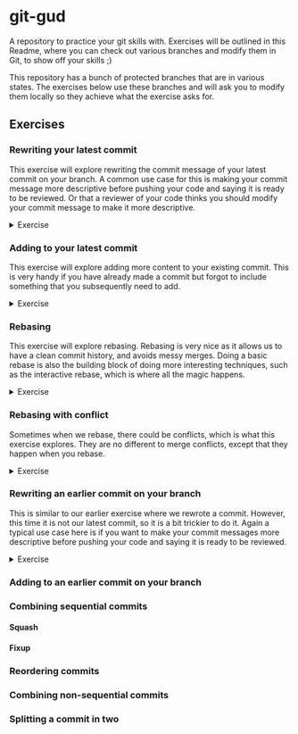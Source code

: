 # git-gud
A repository to practice your git skills with. Exercises will be outlined in this Readme, where you can check out various branches and modify them in Git, to show off your skills ;)

This repository has a bunch of protected branches that are in various states. The exercises below use these branches and will ask you to modify them locally so they achieve what the exercise asks for.

## Exercises

### Rewriting your latest commit

This exercise will explore rewriting the commit message of your latest commit on your branch. A common use case for this is making your commit message more descriptive before pushing your code and saying it is ready to be reviewed. Or that a reviewer of your code thinks you should modify your commit message to make it more descriptive. 

<details>
<summary>Exercise</summary>

##### Setup
Check out the branch `exercise-latest-commit-rewrite`.

Confirm that if you run `git --no-pager log --pretty=format:%s 81795d5..HEAD` you see the following:
```commandline
git --no-pager log --pretty=format:%s 81795d5..HEAD

CHANGE ME
```
This command shows the commit messages between the HEAD of your branch and the commit where `exercise-latest-commit-rewrite` branched off of (if there is a % that can be ignored).

##### Task
Change the message of the latest commit so that it instead displays the following:

```commandline
git --no-pager log --pretty=format:%s 81795d5..HEAD

changed%
```

</details>

### Adding to your latest commit
This exercise will explore adding more content to your existing commit. This is very handy if you have already made a commit but forgot to include something that you subsequently need to add.

<details>
<summary>Exercise</summary>

##### Setup
Check out the branch `exercise-latest-commit-add-file`.

Confirm that if you run `git --no-pager diff -r ffd218f HEAD` you see the following:
```commandline
git --no-pager diff -r ffd218f HEAD

diff --git a/some_file.txt b/some_file.txt
new file mode 100644
index 0000000..c915c72
--- /dev/null
+++ b/some_file.txt
@@ -0,0 +1 @@
+A file to demonstrate adding to commits.
```
This command shows the changes between the HEAD of your branch and the commit where `exercise-latest-commit-add-file` branched off of (The actual changes is what's important here, not the info at the top).

##### Task
Add to the latest commit so that we include another line in the file:

```commandline
git --no-pager diff -r ffd218f HEAD

diff --git a/some_file.txt b/some_file.txt
new file mode 100644
index 0000000..b835cea
--- /dev/null
+++ b/some_file.txt
@@ -0,0 +1,2 @@
+A file to demonstrate adding to commits.
+Changes I've added!
```

</details>

### Rebasing
This exercise will explore rebasing. Rebasing is very nice as it allows us to have a clean commit history, and avoids messy merges. Doing a basic rebase is also the building block of doing more interesting techniques, such as the interactive rebase, which is where all the magic happens.

<details>
<summary>Exercise</summary>

##### Setup

In this exercise we'll be playing with two branches. The first one is `exercise-rebasing-base`. Pretend to see this one as the 'main' branch in your repo. This is typically the branch you want to merge your work into eventually. The other branch we will be using is `exercise-rebasing-rebase-branch`. Pretend this is your 'feature' branch that you've been doing development on.

The key thing to notice here is that work has been happening on our base branch after we branched off with our feature branch. If you do `git log origin/exercise-rebasing-rebase-branch` you can see that there is a commit to 'add sample file 2', however you can't see the 'add sample file 1' commit. This is because we branched off of the base branch before this commit happened (we branched off at b9dd7a0). If you do `git log origin/exercise-rebasing-base` you can see that we've added the 'add sample file 1' commit after where we branched off.

Check out the branch `exercise-rebasing-rebase-branch` and run `git --no-pager log --pretty=format:%s b9dd7a0..HEAD` to confirm you can only see the 'add sample file 2' commit:

```commandline
git --no-pager log --pretty=format:%s b9dd7a0..HEAD

add sample file 2 (should be applied after sample file 1)
```

##### Task
Rebase `exercise-rebasing-rebase-branch` onto `exercise-rebasing-base` so that the 'feature' branch will have its commits on top of the 'base' branch. Output should look like this:

```commandline
git --no-pager log --pretty=format:%s b9dd7a0..HEAD

add sample file 2 (should be applied after sample file 1)
add sample file 1 (should be applied before sample file 2)
```

If you do a simple `git log` you should now see that the base of your feature branch is again on top of the base branch, with your extra commit adding file 2.

</details>

### Rebasing with conflict

Sometimes when we rebase, there could be conflicts, which is what this exercise explores. They are no different to merge conflicts, except that they happen when you rebase.

<details>
<summary>Exercise</summary>

##### Setup

Base branch: `exercise-rebase-conflict-base`
Feature branch: `exercise-rebase-conflict-feature`

Similar to the other rebasing exercise above, in this one we want to rebase a 'feature' branch on top of a 'base' branch. However, this time there will be conflicts... The base branch has 2 commits: 1 that adds a file, and a subsequent 1 that appends a sentence in the file. The feature branch branched off of the base branch after the file was added but before the sentence was appended. The feature branch has 1 commit that prepends a sentence to the same file.

Check out the branch `exercise-rebase-conflict-feature` and run `git --no-pager log --pretty=format:%s 7a8be75..HEAD` to confirm you can only see the 'prepend sentence' commit:

```commandline
git --no-pager log --pretty=format:%s 7a8be75..HEAD

prepend sentence to rebase example file
```

##### Task
Rebase `exercise-rebase-conflict-feature` onto `exercise-rebase-conflict-base` so that the 'feature' branch will have its commits on top of the 'base' branch. As part of this you will need to resolve some conflicts. The commits should look like this:

```commandline
git --no-pager log --pretty=format:%s 7a8be75..HEAD

prepend sentence to rebase example file
append sentence to rebase example file
```

`rebase_example.txt` should look like this:

```text
This sentence is added on the feature branch and should be at the beginning. This is a text file to showcase rebasing with conflicts. This sentence is added on the base branch and should be at the end.
```

If you do a simple `git log` you should now see that the base of your feature branch is again on top of the base branch, with your extra commit adding file 2.

</details>

### Rewriting an earlier commit on your branch

This is similar to our earlier exercise where we rewrote a commit. However, this time it is not our latest commit, so it is a bit trickier to do it. Again a typical use case here is if you want to make your commit messages more descriptive before pushing your code and saying it is ready to be reviewed.

<details>

<summary>Exercise</summary>

##### Setup

This time, we have the branch `exercise-rewrite-early-commit` with two commits on it:

```commandline
git --no-pager log --pretty=format:%s 33dc87..HEAD

the world's most perfect commit message that no one should ruin
CHANGE ME
```

Note that the 'CHANGE ME' commit is _after_ your perfect commit message. I.e. we don't want to ruin our already perfect commit message.

##### Task
Change the 'CHANGE ME' commit message to instead say 'changed'. The other commit message should stay the same.

```commandline
git --no-pager log --pretty=format:%s 33dc87..HEAD

the world's most perfect commit message that no one should ruin
changed
```

</details>


### Adding to an earlier commit on your branch

### Combining sequential commits

#### Squash

#### Fixup

### Reordering commits

### Combining non-sequential commits

### Splitting a commit in two


